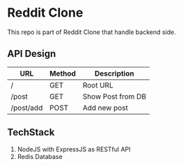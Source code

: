 # Reddit Clone

This repo is part of Reddit Clone that handle backend side.

## API Design

| URL       | Method | Description       |
| --------- | ------ | ----------------- |
| /         | GET    | Root URL          |
| /post     | GET    | Show Post from DB |
| /post/add | POST   | Add new post      |

## TechStack

1. NodeJS with ExpressJS as RESTful API
2. Redis Database

